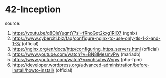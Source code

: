 # 42-Inception


source:
1. https://youtu.be/q8OleYuqntY?si=fRhoGqt2kxg1RiO7 (ngnix)
2. https://www.cyberciti.biz/faq/configure-nginx-to-use-only-tls-1-2-and-1-3/ (official)
3. https://nginx.org/en/docs/http/configuring_https_servers.html (official)
4. https://www.youtube.com/watch?v=BN8lMesmvPw (mariadb)
5. https://www.youtube.com/watch?v=vohsuhwWvpw (php-fpm)
6. https://developer.wordpress.org/advanced-administration/before-install/howto-install/ (official)